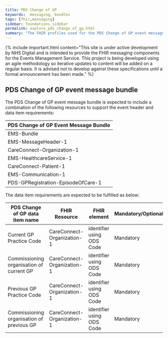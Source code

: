 ```yaml
---
title: PDS Change of GP 
keywords:  messaging, bundles
tags: [fhir,messaging]
sidebar: foundations_sidebar
permalink: explore_pds_change_of_gp.html
summary: "The FHIR profiles used for the PDS Change of GP event message bundle"
---
```


{% include important.html content="This site is under active development by NHS Digital and is intended to provide the FHIR messaging components for the Events Management Service. This project is being developed using an agile methodology so iterative updates to content will be added on a regular basis. It is advised not to develop against these specifications until a formal announcement has been made." %}

## PDS Change of GP event message bundle ##

The PDS Change of GP event message bundle is expected to include a combination of the following resources to support the event header and data item requirements:

| PDS Change of GP Event Message Bundle |
|---------------------------------------|
| EMS-Bundle                            |
| EMS-MessageHeader-1                   |
| CareConnect-Organization-1            |
| EMS-HealthcareService-1               |
| CareConnect-Patient-1                 |
| EMS-Communication-1                   |
| PDS-GPRegistration-EpisodeOfCare-1    |

The data item requirements are expected to be fulfilled as below:

| PDS Change of GP data item name           | FHIR Resource              | FHIR element              | Mandatory/Optional/Required |
|-------------------------------------------|----------------------------|---------------------------|-----------------------------|
| Current GP Practice Code                  | CareConnect-Organization-1 | identifier using ODS Code | Mandatory                   |
| Commissioning organisation of current GP  | CareConnect-Organization-1 | identifier using ODS Code | Mandatory                   |
| Previous GP Practice Code                 | CareConnect-Organization-1 | identifier using ODS Code | Mandatory                   |
| Commissioning organisation of previous GP | CareConnect-Organization-1 | identifier using ODS Code | Mandatory                   |




